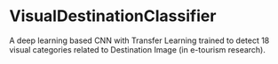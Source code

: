 # VisualDestinationClassifier
A deep learning based CNN with Transfer Learning trained to detect 18 visual categories related to Destination Image (in e-tourism research). 
